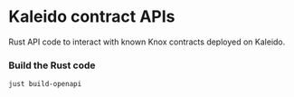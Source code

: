 # Kaleido contract APIs

Rust API code to interact with known Knox contracts deployed on Kaleido.

### Build the Rust code

```
just build-openapi
```
